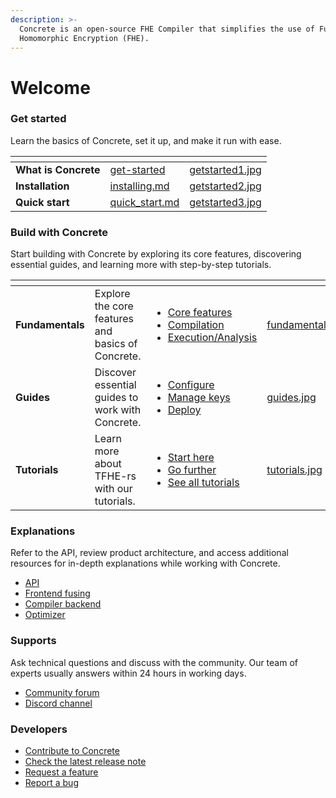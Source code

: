 ```yaml
---
description: >-
  Concrete is an open-source FHE Compiler that simplifies the use of Fully
  Homomorphic Encryption (FHE).
---
```


# Welcome

### Get started

Learn the basics of Concrete, set it up, and make it run with ease.

<table data-view="cards"><thead><tr><th></th><th data-hidden data-card-target data-type="content-ref"></th><th data-hidden data-card-cover data-type="files"></th></tr></thead><tbody><tr><td><strong>What is Concrete</strong></td><td><a href="get-started/">get-started</a></td><td><a href=".gitbook/assets/getstarted1.jpg">getstarted1.jpg</a></td></tr><tr><td><strong>Installation</strong></td><td><a href="get-started/installing.md">installing.md</a></td><td><a href=".gitbook/assets/getstarted2.jpg">getstarted2.jpg</a></td></tr><tr><td><strong>Quick start</strong></td><td><a href="get-started/quick_start.md">quick_start.md</a></td><td><a href=".gitbook/assets/getstarted3.jpg">getstarted3.jpg</a></td></tr></tbody></table>

### Build with Concrete

Start building with Concrete by exploring its core features, discovering essential guides, and learning more with step-by-step tutorials.

<table data-view="cards"><thead><tr><th></th><th></th><th></th><th data-hidden data-card-cover data-type="files"></th></tr></thead><tbody><tr><td><strong>Fundamentals</strong></td><td>Explore the core features and basics of Concrete.</td><td><ul><li><a href="broken-reference/">Core features</a></li><li><a href="broken-reference/">Compilation</a></li><li><a href="broken-reference/">Execution/Analysis</a></li></ul></td><td><a href=".gitbook/assets/fundamentals.jpg">fundamentals.jpg</a></td></tr><tr><td><strong>Guides</strong></td><td>Discover essential guides to work with Concrete.</td><td><ul><li><a href="guides/configure.md">Configure</a></li><li><a href="guides/manage_keys.md">Manage keys</a></li><li><a href="howto/debug.md">Deploy</a></li></ul></td><td><a href=".gitbook/assets/guides.jpg">guides.jpg</a></td></tr><tr><td><strong>Tutorials</strong></td><td>Learn more about TFHE-rs with our tutorials.</td><td><ul><li><a href="tutorials/see-all-tutorials.md#start-here">Start here</a></li><li><a href="tutorials/see-all-tutorials.md#go-further">Go further</a></li><li><a href="tutorials/see-all-tutorials.md">See all tutorials</a></li></ul></td><td><a href=".gitbook/assets/tutorials.jpg">tutorials.jpg</a></td></tr></tbody></table>

### Explanations

Refer to the API, review product architecture, and access additional resources for in-depth explanations while working with Concrete.

* [API](dev/api/)
* [Frontend fusing](explanations/fusing.md)
* [Compiler backend](explanations/backends/)
* [Optimizer](explanations/optimizer.md)

### Supports

Ask technical questions and discuss with the community. Our team of experts usually answers within 24 hours in working days.

* [Community forum](https://community.zama.ai/)
* [Discord channel](https://discord.fhe.org/)

### Developers

* [Contribute to Concrete](dev/contributing.md)
* [Check the latest release note](https://github.com/zama-ai/concrete/releases)
* [Request a feature](https://github.com/zama-ai/concrete/issues/new?assignees=\&labels=feature\&projects=\&template=features.md)
* [Report a bug](https://github.com/zama-ai/concrete/issues/new?assignees=\&labels=bug%2C+triage\&projects=\&template=bug\_report.md)

